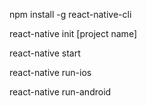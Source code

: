 npm install -g react-native-cli

react-native init [project name]

react-native start

react-native run-ios

react-native run-android 
